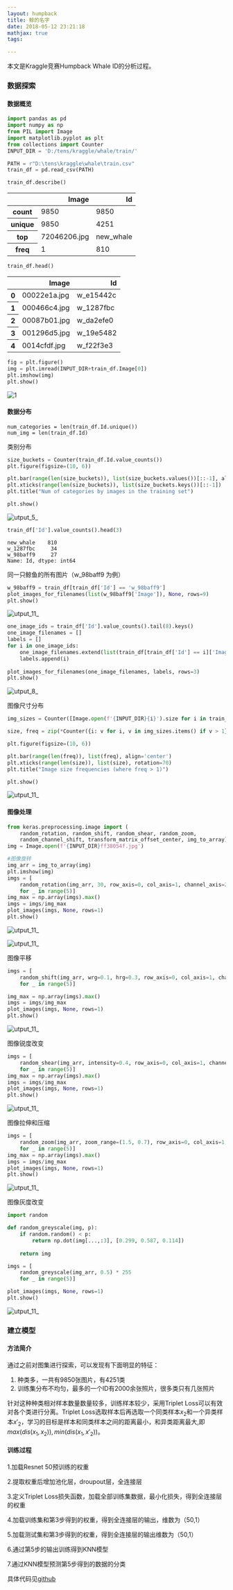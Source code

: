 ```yaml
---
layout: humpback
title: 鲸的名字
date: 2018-05-12 23:21:18
mathjax: true
tags:

---
```








本文是Kraggle竞赛Humpback Whale ID的分析过程。

<!-- more -->

### 数据探索

#### 数据概览

```python
import pandas as pd
import numpy as np
from PIL import Image
import matplotlib.pyplot as plt
from collections import Counter
INPUT_DIR = 'D:/tens/kraggle/whale/train/'

PATH = r"D:\tens\kraggle\whale\train.csv"
train_df = pd.read_csv(PATH)
```

```python
train_df.describe()
```


<table >
  <thead>
    <tr style="text-align: right;">
      <th></th>
      <th>Image</th>
      <th>Id</th>
    </tr>
  </thead>
  <tbody>
    <tr>
      <th>count</th>
      <td>9850</td>
      <td>9850</td>
    </tr>
    <tr>
      <th>unique</th>
      <td>9850</td>
      <td>4251</td>
    </tr>
    <tr>
      <th>top</th>
      <td>72046206.jpg</td>
      <td>new_whale</td>
    </tr>
    <tr>
      <th>freq</th>
      <td>1</td>
      <td>810</td>
    </tr>
  </tbody>
</table>



```python
train_df.head()
```


<table>
  <thead>
    <tr style="text-align: right;">
      <th></th>
      <th>Image</th>
      <th>Id</th>
    </tr>
  </thead>
  <tbody>
    <tr>
      <th>0</th>
      <td>00022e1a.jpg</td>
      <td>w_e15442c</td>
    </tr>
    <tr>
      <th>1</th>
      <td>000466c4.jpg</td>
      <td>w_1287fbc</td>
    </tr>
    <tr>
      <th>2</th>
      <td>00087b01.jpg</td>
      <td>w_da2efe0</td>
    </tr>
    <tr>
      <th>3</th>
      <td>001296d5.jpg</td>
      <td>w_19e5482</td>
   </tr>
    <tr>
      <th>4</th>
      <td>0014cfdf.jpg</td>
      <td>w_f22f3e3</td>
    </tr>
  </tbody>
</table>

```python
fig = plt.figure()
img = plt.imread(INPUT_DIR+train_df.Image[0])
plt.imshow(img)
plt.show()
```

![1](鲸的名字/output_3_0.png)

#### 数据分布

```
num_categories = len(train_df.Id.unique())
num_img = len(train_df.Id)
```

类别分布

```python
size_buckets = Counter(train_df.Id.value_counts())
plt.figure(figsize=(10, 6))

plt.bar(range(len(size_buckets)), list(size_buckets.values())[::-1], align='center')
plt.xticks(range(len(size_buckets)), list(size_buckets.keys())[::-1])
plt.title("Num of categories by images in the training set")

plt.show()
```



![utput_5_](鲸的名字\output_5_1.png)



```python
train_df['Id'].value_counts().head(3)
```

```
new_whale    810
w_1287fbc     34
w_98baff9     27
Name: Id, dtype: int64
```

同一只鲸鱼的所有图片（w_98baff9 为例）

```python
w_98baff9 = train_df[train_df['Id'] == 'w_98baff9']
plot_images_for_filenames(list(w_98baff9['Image']), None, rows=9)
plt.show()
```

![utput_11_](鲸的名字\output_7_0.png)



```python
one_image_ids = train_df['Id'].value_counts().tail(8).keys()
one_image_filenames = []
labels = []
for i in one_image_ids:
    one_image_filenames.extend(list(train_df[train_df['Id'] == i]['Image']))
    labels.append(i)
    
plot_images_for_filenames(one_image_filenames, labels, rows=3)
plt.show()
```



![utput_8_](鲸的名字\output_8_0.png)



图像尺寸分布

```python
img_sizes = Counter([Image.open(f'{INPUT_DIR}{i}').size for i in train_df['Image']])

size, freq = zip(*Counter({i: v for i, v in img_sizes.items() if v > 1}).most_common(20))

plt.figure(figsize=(10, 6))

plt.bar(range(len(freq)), list(freq), align='center')
plt.xticks(range(len(size)), list(size), rotation=70)
plt.title("Image size frequencies (where freq > 1)")

plt.show()
```

![utput_11_](鲸的名字\output_9_0.png)

#### 图像处理

```python
from keras.preprocessing.image import (
    random_rotation, random_shift, random_shear, random_zoom,
    random_channel_shift, transform_matrix_offset_center, img_to_array)
img = Image.open(f'{INPUT_DIR}ff38054f.jpg')
```

```python
#图像旋转
img_arr = img_to_array(img)
plt.imshow(img)
imgs = [
    random_rotation(img_arr, 30, row_axis=0, col_axis=1, channel_axis=2, fill_mode='nearest') * 255
    for _ in range(5)]
img_max = np.array(imgs).max()
imgs = imgs/img_max
plot_images(imgs, None, rows=1)
plt.show()
```



![utput_11_](鲸的名字\output_11_0.png)

![utput_11_](鲸的名字\output_11_1.png)

图像平移

```python
imgs = [
    random_shift(img_arr, wrg=0.1, hrg=0.3, row_axis=0, col_axis=1, channel_axis=2, fill_mode='nearest') * 255
    for _ in range(5)]

img_max = np.array(imgs).max()
imgs = imgs/img_max
plot_images(imgs, None, rows=1)
plt.show()
```

![utput_11_](鲸的名字\output_12_0.png)

图像锐度改变

```python
imgs = [
    random_shear(img_arr, intensity=0.4, row_axis=0, col_axis=1, channel_axis=2, fill_mode='nearest') * 255
    for _ in range(5)]
img_max = np.array(imgs).max()
imgs = imgs/img_max
plot_images(imgs, None, rows=1)
plt.show()
```

![utput_11_](鲸的名字\output_13_0.png)

图像拉伸和压缩

```python
imgs = [
    random_zoom(img_arr, zoom_range=(1.5, 0.7), row_axis=0, col_axis=1, channel_axis=2, fill_mode='nearest') * 255
    for _ in range(5)]
img_max = np.array(imgs).max()
imgs = imgs/img_max
plot_images(imgs, None, rows=1)
plt.show()
```

![utput_11_](鲸的名字\output_14_0.png)

图像灰度改变

```python
import random

def random_greyscale(img, p):
    if random.random() < p:
        return np.dot(img[...,:3], [0.299, 0.587, 0.114])
    
    return img

imgs = [
    random_greyscale(img_arr, 0.5) * 255
    for _ in range(5)]

plot_images(imgs, None, rows=1)
plt.show()
```

![utput_11_](鲸的名字\output_15_0.png)

### 建立模型

#### 方法简介

通过之前对图集进行探索，可以发现有下面明显的特征：

1. 种类多，一共有9850张图片，有4251类
2. 训练集分布不均匀，最多的一个ID有2000余张照片，很多类只有几张照片

针对这种种类相对样本数量数量较多，训练样本较少，采用Triplet Loss可以有效对各个类进行分离。Triplet Loss选取样本后再选取一个同类样本$x_2$和一个异类样本$x'_2$，学习的目标是样本和同类样本之间的距离最小，和异类距离最大,即$max(dis(x_1,x_2)),min(dis(x_1,x'_2))$。

#### 训练过程

1.加载Resnet 50预训练的权重

2.提取权重后增加池化层，droupout层，全连接层

3.定义Triplet Loss损失函数，加载全部训练集数据，最小化损失，得到全连接层的权重

4.加载训练集和第3步得到的权重，得到全连接层的输出，维数为（50,1）

5.加载测试集和第3步得到的权重，得到全连接层的输出维数为（50,1）

6.通过第5步的输出训练得到KNN模型

7.通过KNN模型预测第5步得到的数据的分类

具体代码见[github](https://github.com/frankINdf/MachineLearning-DEMO/tree/master/kraggle-%E9%B2%B8%E9%B1%BCID%E9%A2%84%E6%B5%8B)

